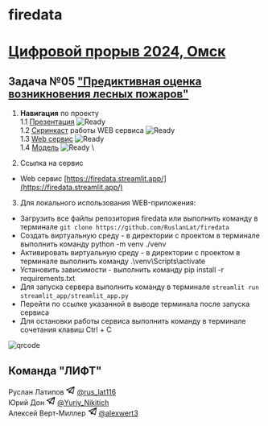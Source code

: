 # firedata

# [Цифровой прорыв 2024, Омск](https://hacks-ai.ru/)

## Задача №05 ["Предиктивная оценка возникновения лесных пожаров"](https://hacks-ai.ru/events/1077378)

1. **Навигация** по проекту \
   1.1 [Презентация](presentation.pptx) ![Ready](https://img.shields.io/badge/-ready-green) \
   1.2 [Скринкаст](https://disk.yandex.ru/i/Kr-wKpYDoDQ14A) работы WEB сервиса ![Ready](https://img.shields.io/badge/-ready-green) \
   1.3 [Web сервис](https://github.com/RuslanLat/firedata/tree/main/streamlit_app) ![Ready](https://img.shields.io/badge/-ready-green) \
   1.4 [Модель](https://github.com/RuslanLat/firedata/tree/main/mlmodel) ![Ready](https://img.shields.io/badge/-ready-green) \

2. Ссылка на сервис

- Web сервис [https://firedata.streamlit.app/](https://firedata.streamlit.app/)

3. Для локального использования WEB-приложения:

- Загрузить все файлы репозитория firedata или выполнить команду в терминале `git clone https://github.com/RuslanLat/firedata`
- Создать виртуальную среду - в директории с проектом в терминале выполнить команду python -m venv ./venv
- Активировать виртуальную среду - в директории с проектом в терминале выполнить команду .\venv\Scripts\activate
- Установить зависимости - выполнить команду pip install -r requirements.txt
- Для запуска сервера выполнить команду в терминале `streamlit run streamlit_app/streamlit_app.py`
- Перейти по ссылке указанной в выводе терминала после запуска сервиса
- Для остановки работы сервиса выполнить команду в терминале сочетания клавиш Ctrl + C

![qrcode](streamlit_app/images/qr-code.gif)

## Команда "ЛИФТ"

Руслан Латипов <img src="images/tglogo.png" width="18"> [@rus_lat116](https://t.me/rus_lat116) \
Юрий Дон <img src="images/tglogo.png" width="18"> [@Yuriy_Nikitich](https://t.me/Yuriy_Nikitich) \
Алексей Верт-Миллер <img src="images/tglogo.png" width="18"> [@alexwert3](https://t.me/alexwert3)

